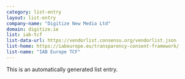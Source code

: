 ```yaml
---
category: list-entry
layout: list-entry
company-name: "Digitize New Media Ltd"
domain: digitize.ie
list: iab-tcf
list-data-url: https://vendorlist.consensu.org/vendorlist.json
list-home: https://iabeurope.eu/transparency-consent-framework/
list-name: "IAB Europe TCF"
---
```


This is an automatically generated list entry.
